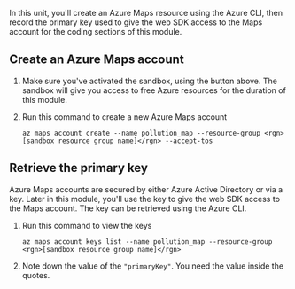 In this unit, you'll create an Azure Maps resource using the Azure CLI, then record the primary key used to give the web SDK access to the Maps account for the coding sections of this module.

## Create an Azure Maps account

1. Make sure you've activated the sandbox, using the button above. The sandbox will give you access to free Azure resources for the duration of this module.

1. Run this command to create a new Azure Maps account

    ```Azure CLI
    az maps account create --name pollution_map --resource-group <rgn>[sandbox resource group name]</rgn> --accept-tos
    ```

## Retrieve the primary key

Azure Maps accounts are secured by either Azure Active Directory or via a key. Later in this module, you'll use the key to give the web SDK access to the Maps account. The key can be retrieved using the Azure CLI.

1. Run this command to view the keys

    ```Azure CLI
    az maps account keys list --name pollution_map --resource-group <rgn>[sandbox resource group name]</rgn>
    ```

1. Note down the value of the `"primaryKey"`. You need the value inside the quotes.
